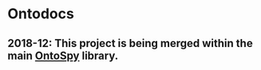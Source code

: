 # Ontodocs

## 2018-12: This project is being merged within the main [OntoSpy](https://github.com/lambdamusic/Ontospy) library.
